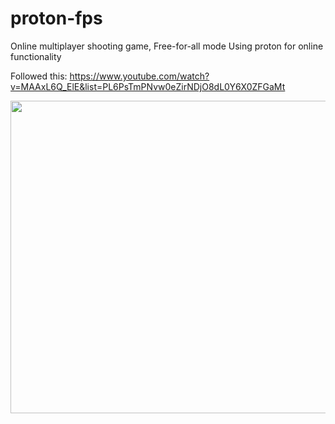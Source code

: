 # proton-fps
Online multiplayer shooting game, Free-for-all mode
Using proton for online functionality

Followed this: https://www.youtube.com/watch?v=MAAxL6Q_ElE&list=PL6PsTmPNvw0eZirNDjO8dL0Y6X0ZFGaMt



<img src="https://github.com/dummmy1/proton-fps/blob/main/showcase/proton-fps.gif" width="800" height="500">
